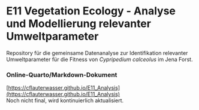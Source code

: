 # E11 Vegetation Ecology - Analyse und Modellierung relevanter Umweltparameter
Repository für die gemeinsame Datenanalyse zur Identifikation relevanter Umweltparameter für die Fitness von *Cypripedium calceolus* im Jena Forst.

### Online-Quarto/Markdown-Dokument
[https://cflauterwasser.github.io/E11_Analysis](https://cflauterwasser.github.io/E11_Analysis)  
Noch nicht final, wird kontinuierlich aktualisiert.
